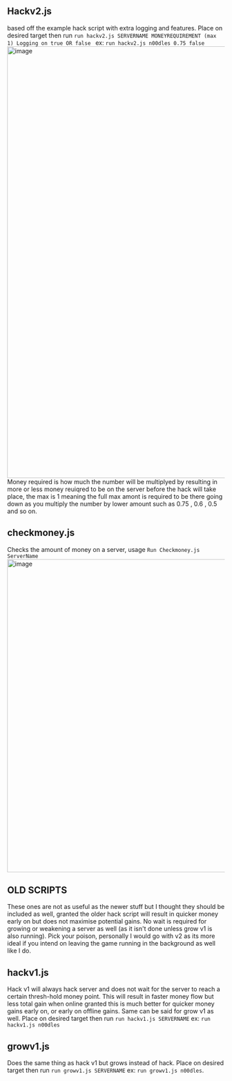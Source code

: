 ## Hackv2.js 
based off the example hack script with extra logging and features. Place on desired target then run `run hackv2.js SERVERNAME MONEYREQUIREMENT (max 1) Logging on true OR false ` ex: `run hackv2.js n00dles 0.75 false` <br />
<img width="1000" alt="image" src="https://user-images.githubusercontent.com/31026406/150703960-7ebf3f31-c6be-4849-a3b3-b7ff779a84a1.png">
Money required is how much the number will be multiplyed by resulting in more or less money reuiqred to be on the server before the hack will take place, the max is 1 meaning the full max amont is required to be there going down as you multiply the number by lower amount such as 0.75 , 0.6 , 0.5 and so on. <br />

## checkmoney.js
Checks the amount of money on a server, usage `Run Checkmoney.js ServerName`<br />
<img width="725" alt="image" src="https://user-images.githubusercontent.com/31026406/150703825-b56d5fe2-6bd5-4d07-868c-69f7582e04b4.png">
<br />
## OLD SCRIPTS 
These ones are not as useful as the newer stuff but I thought they should be included as well, granted the older hack script will result in quicker money early on but does not maximise potential gains. No wait is required for growing or weakening a server as well (as it isn't done unless grow v1 is also running). Pick your poison, personally I would go with v2 as its more ideal if you intend on leaving the game running in the background as well like I do.<br />
## hackv1.js 
Hack v1 will always hack server and does not wait for the server to reach a certain thresh-hold money point. This will result in faster money flow but less total gain when online granted this is much better for quicker money gains early on, or early on offline gains. Same can be said for grow v1 as well. Place on desired target then run `run hackv1.js SERVERNAME` ex: `run hackv1.js n00dles`<br />
## growv1.js
Does the same thing as hack v1 but grows instead of hack. Place on desired target then run `run growv1.js SERVERNAME` ex: `run growv1.js n00dles`.<br />
